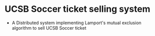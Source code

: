 # UCSB Soccer ticket selling system

* A Distributed system implementing Lamport's mutual exclusion algorithm to sell UCSB Soccer ticket
